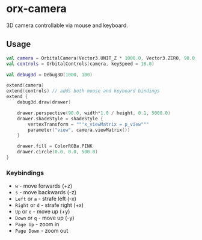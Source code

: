 # orx-camera

3D camera controllable via mouse and keyboard.

## Usage

```kotlin
val camera = OrbitalCamera(Vector3.UNIT_Z * 1000.0, Vector3.ZERO, 90.0, 0.1, 2000.0)
val controls = OrbitalControls(camera, keySpeed = 10.0)

val debug3d = Debug3D(1000, 100)

extend(camera)
extend(controls) // adds both mouse and keyboard bindings
extend {
    debug3d.draw(drawer)

    drawer.perspective(90.0, width*1.0 / height, 0.1, 5000.0)
    drawer.shadeStyle = shadeStyle {
        vertexTransform = """x_viewMatrix = p_view"""
        parameter("view", camera.viewMatrix())
    }

    drawer.fill = ColorRGBa.PINK
    drawer.circle(0.0, 0.0, 500.0)
}
```

### Keybindings

* `w` - move forwards (+z)
* `s` - move backwards (-z)
* `Left` or `a` - strafe left (-x)
* `Right` or `d` - strafe right (+x)
* `Up` or `e`  -  move up (+y)
* `Down` or `q` -  move up (-y)
* `Page Up` -  zoom in
* `Page Down` -  zoom out
